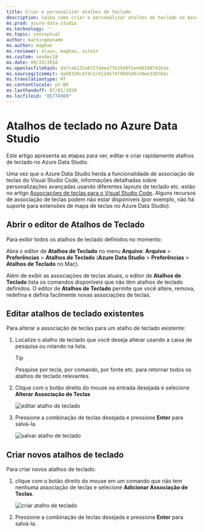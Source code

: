 ```yaml
---
title: Criar e personalizar atalhos de teclado
description: Saiba como criar e personalizar atalhos de teclado no Azure Data Studio
ms.prod: azure-data-studio
ms.technology: ''
ms.topic: conceptual
author: markingmyname
ms.author: maghan
ms.reviewer: alayu, maghan, sstein
ms.custom: seodec18
ms.date: 09/24/2018
ms.openlocfilehash: da7ca6132a8727d4ea77b3549f1e4d6199741b3a
ms.sourcegitcommit: da88320c474c1c9124574f90d549c50ee3387b4c
ms.translationtype: HT
ms.contentlocale: pt-BR
ms.lasthandoff: 07/01/2020
ms.locfileid: "85774569"
---
```

# <a name="keyboard-shortcuts-in-azure-data-studio"></a>Atalhos de teclado no Azure Data Studio

Este artigo apresenta as etapas para ver, editar e criar rapidamente atalhos de teclado no Azure Data Studio.

Uma vez que o Azure Data Studio herda a funcionalidade de associação de teclas do Visual Studio Code, informações detalhadas sobre personalizações avançadas usando diferentes layouts de teclado etc. estão no artigo [Associações de teclas para o Visual Studio Code](https://code.visualstudio.com/docs/getstarted/keybindings). Alguns recursos de associação de teclas podem não estar disponíveis (por exemplo, não há suporte para extensões de mapa de teclas no Azure Data Studio).

## <a name="open-the-keyboard-shortcuts-editor"></a>Abrir o editor de Atalhos de Teclado

Para exibir todos os atalhos de teclado definidos no momento:

Abra o editor de **Atalhos de Teclado** no menu **Arquivo**: **Arquivo** > **Preferências** > **Atalhos de Teclado** (**Azure Data Studio** > **Preferências** > **Atalhos de Teclado** no Mac).

Além de exibir as associações de teclas atuais, o editor de **Atalhos de Teclado** lista os comandos disponíveis que não têm atalhos de teclado definidos. O editor de **Atalhos de Teclado** permite que você altere, remova, redefina e defina facilmente novas associações de teclas.  

## <a name="edit-existing-keyboard-shortcuts"></a>Editar atalhos de teclado existentes

Para alterar a associação de teclas para um atalho de teclado existente:

1. Localize o atalho de teclado que você deseja alterar usando a caixa de pesquisa ou rolando na lista.
   > [!TIP]
   > Pesquise por tecla, por comando, por fonte etc. para retornar todos os atalhos de teclado relevantes.

2. Clique com o botão direito do mouse na entrada desejada e selecione **Alterar Associação de Teclas**

   ![editar atalho de teclado](media/keyboard-shortcuts/change-keybinding.png)

3. Pressione a combinação de teclas desejada e pressione **Enter** para salvá-la. 

   ![salvar atalho de teclado](media/keyboard-shortcuts/save-keybinding.png)

## <a name="create-new-keyboard-shortcuts"></a>Criar novos atalhos de teclado

Para criar novos atalhos de teclado:

1. clique com o botão direito do mouse em um comando que não tem nenhuma associação de teclas e selecione **Adicionar Associação de Teclas**.

   ![criar atalho de teclado](media/keyboard-shortcuts/add-keybinding.png)

2. Pressione a combinação de teclas desejada e pressione **Enter** para salvá-la.